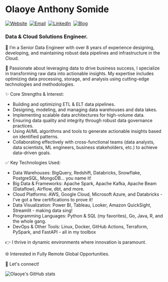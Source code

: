 # Olaoye Anthony Somide

[![Website](https://img.shields.io/badge/Website-%23000000.svg?style=for-the-badge&logo=firefox&logoColor=#FF7139)](https://somideolaoye.com)&nbsp;
[![Email](https://img.shields.io/badge/Email-D14836?style=for-the-badge&logo=gmail&logoColor=white)](mailto:somideolaoye@gmail.com)&nbsp;
[![LinkedIn](https://img.shields.io/badge/LinkedIn-%230077B5.svg?style=for-the-badge&logo=linkedin&logoColor=white)](https://www.linkedin.com/in/kamparia/)&nbsp;
[![Blog](https://img.shields.io/badge/Blog-FF5722?style=for-the-badge&logo=blogger&logoColor=white)](https://blog.somideolaoye.com/)

### Data & Cloud Solutions Engineer.

👋 I’m a Senior Data Engineer with over 8 years of experience designing, developing, and maintaining robust data pipelines and infrastructure in the Cloud. 

💯 Passionate about leveraging data to drive business success, I specialize in transforming raw data into actionable insights. My expertise includes optimizing data processing, storage, and analysis using cutting-edge technologies and methodologies.

✨ Core Strengths & Interest:

- Building and optimizing ETL & ELT data pipelines.
- Designing, modeling, and managing data warehouses and data lakes.
- Implementing scalable data architectures for high-volume data.
- Ensuring data quality and integrity through robust data governance practices.
- Using AI/ML algorithms and tools to generate actionable insights based on identified patterns.
- Collaborating effectively with cross-functional teams (data analysts, data scientists, ML engineers, business stakeholders, etc.) to achieve data-driven goals.

✅ Key Technologies Used:

- Data Warehouses: BigQuery, Redshift, Databricks, Snowflake, PostgreSQL, MongoDB... you name it!
- Big Data & Frameworks: Apache Spark, Apache Kafka, Apache Beam (Dataflow), Airflow, dbt, and more.
- Cloud Platforms: AWS, Google Cloud, Microsoft Azure, and Databricks - I've got a few certifications to prove it!
- Data Visualization: Power BI, Tableau, Looker, Amazon QuickSight, Streamlit - making data sing!
- Programming Languages: Python & SQL (my favorites), Go, Java, R, and the whole gang.
- DevOps & Other Tools: Linux, Docker, GitHub Actions, Terraform, PySpark, and FastAPI - all in my toolbox

👉 I thrive in dynamic environments where innovation is paramount.

🌐 Interested in Fully Remote Global Opportunities.

🤝 Let's connect!

![Olaoye's GitHub stats](https://github-readme-stats-eight-theta.vercel.app/api?username=kamparia&show_icons=true&theme=transparent&include_all_commits=true&count_private=true)
